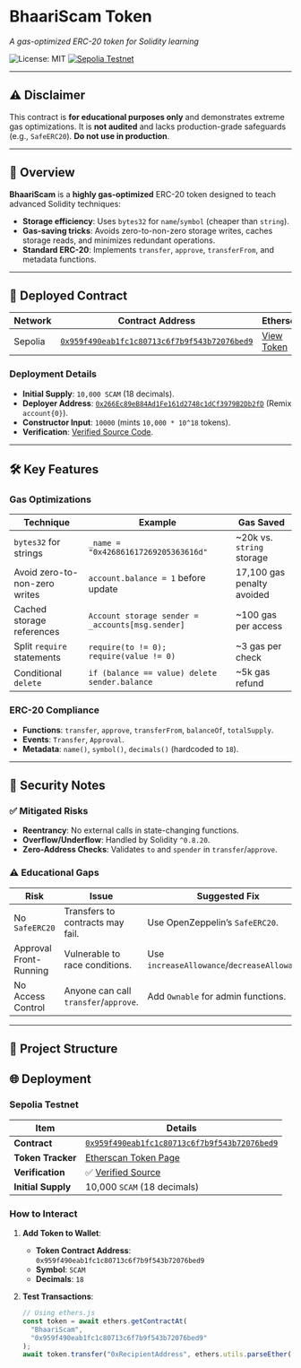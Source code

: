 # BhaariScam Token
*A gas-optimized ERC-20 token for Solidity learning*

![License: MIT](https://img.shields.io/badge/License-MIT-yellow.svg)
[![Sepolia Testnet](https://img.shields.io/badge/Network-Sepolia-blue)](https://sepolia.etherscan.io/token/0x959f490eab1fc1c80713c6f7b9f543b72076bed9)

---

## **⚠️ Disclaimer**
This contract is **for educational purposes only** and demonstrates extreme gas optimizations. It is **not audited** and lacks production-grade safeguards (e.g., `SafeERC20`). **Do not use in production**.

---

## **📌 Overview**
**BhaariScam** is a **highly gas-optimized** ERC-20 token designed to teach advanced Solidity techniques:
- **Storage efficiency**: Uses `bytes32` for `name`/`symbol` (cheaper than `string`).
- **Gas-saving tricks**: Avoids zero-to-non-zero storage writes, caches storage reads, and minimizes redundant operations.
- **Standard ERC-20**: Implements `transfer`, `approve`, `transferFrom`, and metadata functions.

---

## **🔗 Deployed Contract**
| **Network**  | **Contract Address**                                   | **Etherscan**                          |
|--------------|-------------------------------------------------------|----------------------------------------|
| Sepolia      | [`0x959f490eab1fc1c80713c6f7b9f543b72076bed9`](https://sepolia.etherscan.io/address/0x959f490eab1fc1c80713c6f7b9f543b72076bed9) | [View Token](https://sepolia.etherscan.io/token/0x959f490eab1fc1c80713c6f7b9f543b72076bed9) |

### **Deployment Details**
- **Initial Supply**: `10,000 SCAM` (18 decimals).
- **Deployer Address**: [`0x266Ec89eB84Ad1Fe161d2748c1dCf3979B2Db2fD`](https://sepolia.etherscan.io/address/0x266Ec89eB84Ad1Fe161d2748c1dCf3979B2Db2fD) (Remix `account{0}`).
- **Constructor Input**: `10000` (mints `10,000 * 10^18` tokens).
- **Verification**: [Verified Source Code](https://sepolia.etherscan.io/address/0x959f490eab1fc1c80713c6f7b9f543b72076bed9#code).

---

## **🛠 Key Features**
### **Gas Optimizations**
| **Technique**               | **Example**                          | **Gas Saved**               |
|-----------------------------|--------------------------------------|-----------------------------|
| `bytes32` for strings       | `_name = "0x426861617269205363616d"` | ~20k vs. `string` storage   |
| Avoid zero-to-non-zero writes | `account.balance = 1` before update  | 17,100 gas penalty avoided  |
| Cached storage references    | `Account storage sender = _accounts[msg.sender]` | ~100 gas per access |
| Split `require` statements   | `require(to != 0); require(value != 0)` | ~3 gas per check |
| Conditional `delete`        | `if (balance == value) delete sender.balance` | ~5k gas refund |

### **ERC-20 Compliance**
- **Functions**: `transfer`, `approve`, `transferFrom`, `balanceOf`, `totalSupply`.
- **Events**: `Transfer`, `Approval`.
- **Metadata**: `name()`, `symbol()`, `decimals()` (hardcoded to `18`).

---

## **🚨 Security Notes**
### **✅ Mitigated Risks**
- **Reentrancy**: No external calls in state-changing functions.
- **Overflow/Underflow**: Handled by Solidity `^0.8.20`.
- **Zero-Address Checks**: Validates `to` and `spender` in `transfer`/`approve`.

### **⚠️ Educational Gaps**
| **Risk**               | **Issue**                              | **Suggested Fix**                     |
|------------------------|----------------------------------------|---------------------------------------|
| No `SafeERC20`         | Transfers to contracts may fail.       | Use OpenZeppelin’s `SafeERC20`.       |
| Approval Front-Running | Vulnerable to race conditions.         | Use `increaseAllowance`/`decreaseAllowance`. |
| No Access Control      | Anyone can call `transfer`/`approve`.   | Add `Ownable` for admin functions.    |

---

## **📂 Project Structure**

## 🌐 Deployment

### Sepolia Testnet
| Item               | Details                                                                                     |
|--------------------|---------------------------------------------------------------------------------------------|
| **Contract**       | [`0x959f490eab1fc1c80713c6f7b9f543b72076bed9`](https://sepolia.etherscan.io/address/0x959f490eab1fc1c80713c6f7b9f543b72076bed9) |
| **Token Tracker**   | [Etherscan Token Page](https://sepolia.etherscan.io/token/0x959f490eab1fc1c80713c6f7b9f543b72076bed9) |
| **Verification**   | ✅ [Verified Source](https://sepolia.etherscan.io/address/0x959f490eab1fc1c80713c6f7b9f543b72076bed9#code) |
| **Initial Supply**  | 10,000 `SCAM` (18 decimals)                                                                   |

### How to Interact
1. **Add Token to Wallet**:
   - **Token Contract Address**: `0x959f490eab1fc1c80713c6f7b9f543b72076bed9`
   - **Symbol**: `SCAM`
   - **Decimals**: `18`

2. **Test Transactions**:
   ```javascript
   // Using ethers.js
   const token = await ethers.getContractAt(
     "BhaariScam",
     "0x959f490eab1fc1c80713c6f7b9f543b72076bed9"
   );
   await token.transfer("0xRecipientAddress", ethers.utils.parseEther("100"));
